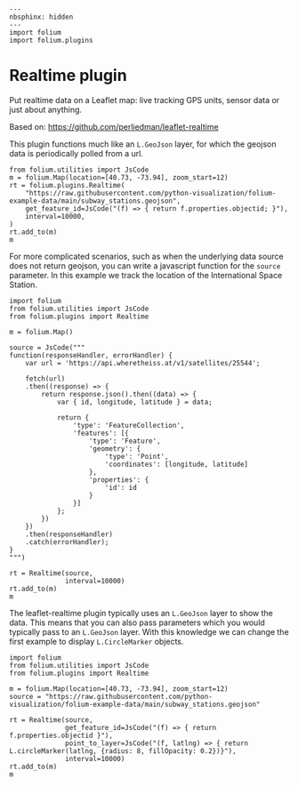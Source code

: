 ```{code-cell} ipython3
---
nbsphinx: hidden
---
import folium
import folium.plugins
```

# Realtime plugin

Put realtime data on a Leaflet map: live tracking GPS units,
sensor data or just about anything.

Based on: https://github.com/perliedman/leaflet-realtime

This plugin functions much like an `L.GeoJson` layer, for
which the geojson data is periodically polled from a url.



```{code-cell} ipython3
from folium.utilities import JsCode
m = folium.Map(location=[40.73, -73.94], zoom_start=12)
rt = folium.plugins.Realtime(
    "https://raw.githubusercontent.com/python-visualization/folium-example-data/main/subway_stations.geojson",
    get_feature_id=JsCode("(f) => { return f.properties.objectid; }"),
    interval=10000,
)
rt.add_to(m)
m
```

For more complicated scenarios, such as when the underlying data source does not return geojson, you can
write a javascript function for the `source` parameter. In this example we track the location of the
International Space Station.


```{code-cell} ipython3
import folium
from folium.utilities import JsCode
from folium.plugins import Realtime

m = folium.Map()

source = JsCode("""
function(responseHandler, errorHandler) {
    var url = 'https://api.wheretheiss.at/v1/satellites/25544';

    fetch(url)
    .then((response) => {
        return response.json().then((data) => {
            var { id, longitude, latitude } = data;

            return {
                'type': 'FeatureCollection',
                'features': [{
                    'type': 'Feature',
                    'geometry': {
                        'type': 'Point',
                        'coordinates': [longitude, latitude]
                    },
                    'properties': {
                        'id': id
                    }
                }]
            };
        })
    })
    .then(responseHandler)
    .catch(errorHandler);
}
""")

rt = Realtime(source,
              interval=10000)
rt.add_to(m)
m
```

The leaflet-realtime plugin typically uses an `L.GeoJson` layer to show the data. This
means that you can also pass parameters which you would typically pass to an
`L.GeoJson` layer. With this knowledge we can change the first example to display
`L.CircleMarker` objects.

```{code-cell} ipython3
import folium
from folium.utilities import JsCode
from folium.plugins import Realtime

m = folium.Map(location=[40.73, -73.94], zoom_start=12)
source = "https://raw.githubusercontent.com/python-visualization/folium-example-data/main/subway_stations.geojson"

rt = Realtime(source,
              get_feature_id=JsCode("(f) => { return f.properties.objectid }"),
              point_to_layer=JsCode("(f, latlng) => { return L.circleMarker(latlng, {radius: 8, fillOpacity: 0.2})}"),
              interval=10000)
rt.add_to(m)
m
```
